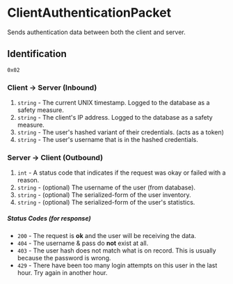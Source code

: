 # ClientAuthenticationPacket
Sends authentication data between both the client and server.

## Identification
`0x02`

### Client -> Server (Inbound)
1. `string` - The current UNIX timestamp. Logged to the database as a safety measure.
2. `string` - The client's IP address. Logged to the database as a safety measure.
3. `string` - The user's hashed variant of their credentials. (acts as a token)
4. `string` - The user's username that is in the hashed credentials.

### Server -> Client (Outbound)
1. `int` - A status code that indicates if the request was okay or failed with a reason.
2. `string` - (optional) The username of the user (from database).
3. `string` - (optional) The serialized-form of the user inventory.
4. `string` - (optional) The serialized-form of the user's statistics.

##### Status Codes (for response)
- `200` - The request is **ok** and the user will be receiving the data.
- `404` - The username & pass do **not** exist at all.
- `403` - The user hash does not match what is on record. This is usually because the password is wrong.
- `429` - There have been too many login attempts on this user in the last hour. Try again in another hour.